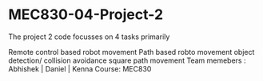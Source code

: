 # MEC830-04-Project-2
The project 2 code focusses on 4 tasks primarily

Remote control based robot movement
Path based robto movement
object detection/ collision avoidance
square path movement
Team memebers : Abhishek | Daniel | Kenna Course: MEC830
